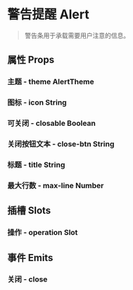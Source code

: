 <!--
 * @Author: Quarter
 * @Date: 2022-01-11 03:13:00
 * @LastEditTime: 2022-02-15 09:57:31
 * @LastEditors: Quarter
 * @Description: 警告提醒说明文档
 * @FilePath: /t-ui-kit/documents/docs/Alert/README.md
-->
<script setup>
import { ComponentDemo } from "documents/components";

exposeComponent("ComponentDemo");
</script>

# 警告提醒 Alert

> 警告条用于承载需要用户注意的信息。

## 属性 Props

### 主题 - theme <t-tag theme="primary" variant="light">AlertTheme</t-tag>

<component-demo url="/documents/docs/Alert/ThemeDemo.vue"></component-demo>

### 图标 - icon <t-tag theme="primary" variant="light">String</t-tag>

<component-demo url="/documents/docs/Alert/IconDemo.vue"></component-demo>

### 可关闭 - closable <t-tag theme="primary" variant="light">Boolean</t-tag>

<component-demo url="/documents/docs/Alert/ClosableDemo.vue"></component-demo>

### 关闭按钮文本 - close-btn <t-tag theme="primary" variant="light">String</t-tag>

<component-demo url="/documents/docs/Alert/CloseBtnDemo.vue"></component-demo>

### 标题 - title <t-tag theme="primary" variant="light">String</t-tag>

<component-demo url="/documents/docs/Alert/TitleDemo.vue"></component-demo>

### 最大行数 - max-line <t-tag theme="primary" variant="light">Number</t-tag>

<component-demo url="/documents/docs/Alert/MaxLineDemo.vue"></component-demo>

## 插槽 Slots

### 操作 - operation <t-tag theme="primary" variant="light">Slot</t-tag>

<component-demo url="/documents/docs/Alert/OperationDemo.vue"></component-demo>

## 事件 Emits

### 关闭 - close

<component-demo url="/documents/docs/Alert/CloseDemo.vue"></component-demo>